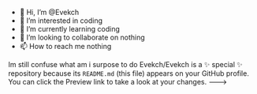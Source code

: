 - 👋 Hi, I’m @Evekch
- 👀 I’m interested in coding
- 🌱 I’m currently learning coding
- 💞️ I’m looking to collaborate on nothing
- 📫 How to reach me nothing

Im still confuse what am i surpose to do
Evekch/Evekch is a ✨ special ✨ repository because its `README.md` (this file) appears on your GitHub profile.
You can click the Preview link to take a look at your changes.
--->

